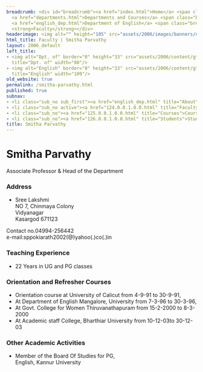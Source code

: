 ```yaml
---
breadcrumb: <div id="breadcrumb"><a href="index.html">Home</a> <span class="breadcrumb_spacer">&gt;</span>
  <a href="departments.html">Departments and Courses</a> <span class="breadcrumb_spacer">&gt;</span>
  <a href="english_dep.html">Department of English</a> <span class="breadcrumb_spacer">&gt;</span>
  <strong>Faculty</strong></div>
headerimage: <img alt="" height="105" src="assets/2006/images/banners/departments.jpg" width="472"/>
html_title: Faculty | Smitha Parvathy
layout: 2006_default
left_title:
- <img alt="Dpt. of" border="0" height="33" src="assets/2006/content/gt/fcb6421c7c62628408190d4ca84029e5.png"
  title="Dpt. of" width="98"/>
- <img alt="English" border="0" height="33" src="assets/2006/content/gt/ea21af4705cdbb55fa86a2678edb1e67.png"
  title="English" width="109"/>
old_website: true
permalink: /smitha-parvathy.html
published: true
subnav:
- <li class="sub_no sub_first"><a href="english_dep.html" title="About">About</a></li>
- <li class="sub_no active"><a href="124.0.0.1.0.0.html" title="Faculty">Faculty</a></li>
- <li class="sub_no"><a href="125.0.0.1.0.0.html" title="Courses">Courses</a></li>
- <li class="sub_no"><a href="126.0.0.1.0.0.html" title="Students">Students</a></li>
title: Smitha Parvathy
---
```


# Smitha Parvathy

Associate Professor & Head of the Department

### Address

  * Sree Lakshmi   
NO 7, Chinmaya Colony  
Vidyanagar  
Kasargod 671123  
  
Contact no.04994-256442  
e-mail:sppokiarath2002(@)yahoo(.)co(.)in

### Teaching Experience

  * 22 Years in UG and PG classes

### Orientation and Refresher Courses

  * Orientation course at University of Calicut from 4-9-91 to 30-9-91,
  * At Department of English Mangalore, University from 7-3-96 to 30-3-96,
  * At Govt. College for Women Thiruvanathapuram from 15-2-2000 to 8-3-2000
  * At Academic staff College, Bharthiar University from 10-12-03to 30-12-03

### Other Academic Activities

  * Member of the Board Of Studies for PG,   
English, Kannur University